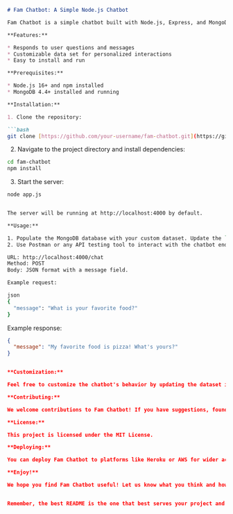 
```markdown
# Fam Chatbot: A Simple Node.js Chatbot

Fam Chatbot is a simple chatbot built with Node.js, Express, and MongoDB. It responds to user input based on a custom dataset stored in MongoDB.

**Features:**

* Responds to user questions and messages
* Customizable data set for personalized interactions
* Easy to install and run

**Prerequisites:**

* Node.js 16+ and npm installed
* MongoDB 4.4+ installed and running

**Installation:**

1. Clone the repository:

```bash
git clone [https://github.com/your-username/fam-chatbot.git](https://github.com/your-username/fam-chatbot.git)
```

2. Navigate to the project directory and install dependencies:

```bash
cd fam-chatbot
npm install
```

3. Start the server:

```bash
node app.js


The server will be running at http://localhost:4000 by default.

**Usage:**

1. Populate the MongoDB database with your custom dataset. Update the `extendedData` array in `app.js` to include your questions and answers.
2. Use Postman or any API testing tool to interact with the chatbot endpoint:

URL: http://localhost:4000/chat
Method: POST
Body: JSON format with a message field.

Example request:

json
{
  "message": "What is your favorite food?"
}
```

Example response:

```json
{
  "message": "My favorite food is pizza! What's yours?"
}


**Customization:**

Feel free to customize the chatbot's behavior by updating the dataset in MongoDB. Add more questions and answers with different response styles to make Fam Chatbot your own!

**Contributing:**

We welcome contributions to Fam Chatbot! If you have suggestions, found a bug, or want to add new features, please open an issue or submit a pull request. See the CONTRIBUTING.md file for details.

**License:**

This project is licensed under the MIT License.

**Deploying:**

You can deploy Fam Chatbot to platforms like Heroku or AWS for wider accessibility. Check out the DEPLOYING.md file for instructions.

**Enjoy!**

We hope you find Fam Chatbot useful! Let us know what you think and how you'd like it to be improved.


Remember, the best README is the one that best serves your project and users!

